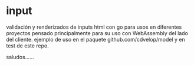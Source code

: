 # input

validación y renderizados de inputs html con go para usos en diferentes proyectos pensado principalmente para su uso con WebAssembly del lado del cliente. 
ejemplo de uso en el paquete github.com/cdvelop/model y en test de este repo.

saludos......
